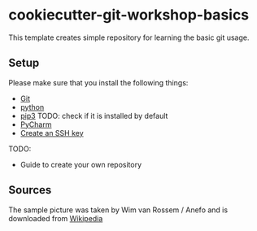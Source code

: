 # cookiecutter-git-workshop-basics
This template creates simple repository for learning the basic git usage.


## Setup

Please make sure that you install the following things:
 * [Git](https://www.atlassian.com/git/tutorials/install-git)
 * [python](https://wiki.python.org/moin/BeginnersGuide/Download)
 * [pip3](https://pip.pypa.io/en/stable/installing/) TODO: check if it is installed by default
 * [PyCharm](https://www.jetbrains.com/help/pycharm/installation-guide.html)
 * [Create an SSH key](https://docs.github.com/en/github/authenticating-to-github/generating-a-new-ssh-key-and-adding-it-to-the-ssh-agent)


TODO: 
- Guide to create your own repository





## Sources

The sample picture was taken by Wim van Rossem / Anefo and is downloaded from
[Wikipedia](https://commons.wikimedia.org/w/index.php?curid=68058792)